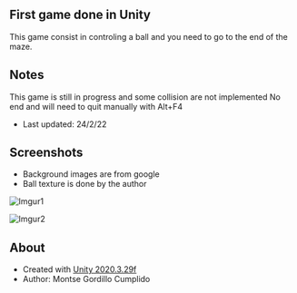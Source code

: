 ## First game done in Unity

This game consist in controling a ball and you need to go to the end of the maze.

## Notes
This game is still in progress and some collision are not implemented
No end and will need to quit manually with Alt+F4

- Last updated: 24/2/22

## Screenshots
- Background images are from google
- Ball texture is done by the author

![Imgur1](https://i.imgur.com/3uUzFr3.png)

![Imgur2](https://i.imgur.com/7SRAnIb.png)

## About
- Created with [Unity 2020.3.29f](https://unity.com/es)
- Author: Montse Gordillo Cumplido
